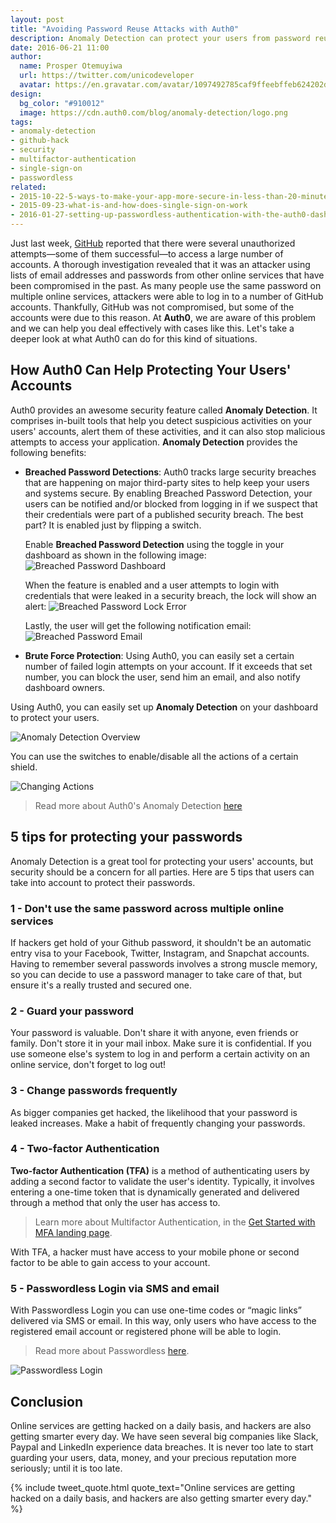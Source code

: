 ```yaml
---
layout: post
title: "Avoiding Password Reuse Attacks with Auth0"
description: Anomaly Detection can protect your users from password reuse attacks
date: 2016-06-21 11:00
author:
  name: Prosper Otemuyiwa
  url: https://twitter.com/unicodeveloper
  avatar: https://en.gravatar.com/avatar/1097492785caf9ffeebffeb624202d8f?s=200
design:
  bg_color: "#910012"
  image: https://cdn.auth0.com/blog/anomaly-detection/logo.png
tags:
- anomaly-detection
- github-hack
- security
- multifactor-authentication
- single-sign-on
- passwordless
related:
- 2015-10-22-5-ways-to-make-your-app-more-secure-in-less-than-20-minutes
- 2015-09-23-what-is-and-how-does-single-sign-on-work
- 2016-01-27-setting-up-passwordless-authentication-with-the-auth0-dashboard
---
```


Just last week, [GitHub](https://github.com/blog/2190-github-security-update-reused-password-attack) reported that there were several unauthorized attempts—some of them successful—to access a large number of accounts. A thorough investigation revealed that it was an attacker using lists of email addresses and passwords from other online services that have been compromised in the past. As many people use the same password on multiple online services, attackers were able to log in to a number of GitHub accounts. Thankfully, GitHub was not compromised, but some of the accounts were due to this reason.
At **Auth0**, we are aware of this problem and we can help you deal effectively with cases like this. Let's take a deeper look at what Auth0 can do for this kind of situations.  

##  How Auth0 Can Help Protecting Your Users' Accounts

Auth0 provides an awesome security feature called **Anomaly Detection**. It comprises in-built tools that help you detect suspicious activities on your users' accounts, alert them of these activities, and it can also stop malicious attempts to access your application. **Anomaly Detection** provides the following benefits:

- **Breached Password Detections**: Auth0 tracks large security breaches that are happening on major third-party sites to help keep your users and systems secure. By enabling Breached Password Detection, your users can be notified and/or blocked from logging in if we suspect that their credentials were part of a published security breach. The best part? It is enabled just by flipping a switch.

    Enable **Breached Password Detection** using the toggle in your dashboard as shown in the following image:
    <img src="http://cdn.auth0.com/blog/anomaly-detection/breached-pass-dashboard.png" alt="Breached Password Dashboard"/>

    When the feature is enabled and a user attempts to login with credentials that were leaked in a security breach, the lock will show an alert:
    <img src="http://cdn.auth0.com/blog/anomaly-detection/breached-pass-lock.png" alt="Breached Password Lock Error"/>

    Lastly, the user will get the following notification email:
    <img src="https://cdn.auth0.com/blog/anomaly-detection/breached-pass-email3.png" alt="Breached Password Email" />


- **Brute Force Protection**: Using Auth0, you can easily set a certain number of failed login attempts on your account. If it exceeds that set number, you can block the user, send him an email, and also notify dashboard owners.

Using Auth0, you can easily set up **Anomaly Detection** on your dashboard to protect your users.

<img src="https://cdn.auth0.com/docs/media/articles/anomaly-detection/anomaly-detection-overview.png" alt="Anomaly Detection Overview"/>

You can use the switches to enable/disable all the actions of a certain shield.

<img src="https://cdn.auth0.com/docs/media/articles/anomaly-detection/changing-actions.png" alt="Changing Actions" />

> Read more about Auth0's Anomaly Detection [here](https://auth0.com/docs/anomaly-detection)

## 5 tips for protecting your passwords

Anomaly Detection is a great tool for protecting your users' accounts, but security should be a concern for all parties. Here are 5 tips that users can take into account to protect their passwords.

### 1 - Don't use the same password across multiple online services

If hackers get hold of your Github password, it shouldn't be an automatic entry visa to your Facebook, Twitter, Instagram, and Snapchat accounts. Having to remember several passwords involves a strong muscle memory, so you can decide to use a password manager to take care of that, but ensure it's a really trusted and secured one.

### 2 - Guard your password

Your password is valuable. Don't share it with anyone, even friends or family. Don't store it in your mail inbox. Make sure it is confidential. If you use someone else's system to log in and perform a certain activity on an online service, don't forget to log out!

### 3 - Change passwords frequently

As bigger companies get hacked, the likelihood that your password is leaked increases. Make a habit of frequently changing your passwords.

### 4 - Two-factor Authentication

**Two-factor Authentication (TFA)** is a method of authenticating users by adding a second factor to validate the user's identity. Typically, it involves entering a one-time token that is dynamically generated and delivered through a method that only the user has access to.

> Learn more about Multifactor Authentication, in the [Get Started with MFA landing page](https://auth0.com/learn/get-started-with-mfa).

With TFA, a hacker must have access to your mobile phone or second factor to be able to gain access to your account.

### 5 - Passwordless Login via SMS and email

With Passwordless Login you can use one-time codes or “magic links” delivered via SMS or email. In this way, only users who have access to the registered email account or registered phone will be able to login.

> Read more about Passwordless [here](https://auth0.com/blog/2015/09/30/auth0-passwordless-email-authentication-and-sms-login-without-passwords/).

![Passwordless Login](https://cdn.auth0.com/blog/passwordless/pwdless-locks.png)

## Conclusion

Online services are getting hacked on a daily basis, and hackers are also getting smarter every day. We have seen several big companies like Slack, Paypal and LinkedIn experience data breaches. It is never too late to start guarding your users, data, money, and your precious reputation more seriously; until it is too late.

{% include tweet_quote.html quote_text="Online services are getting hacked on a daily basis, and hackers are also getting smarter every day." %}
